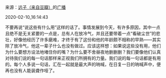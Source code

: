 来源：[远子（来自豆瓣）](https://www.douban.com/people/xiaoxiaodeyuanz/)的[广播](https://www.douban.com/people/xiaoxiaodeyuanz/status/2802223321/)


2020-02-10_16:14:43


不要再说“说这些有什么用”这样的话了。事情发展到今天，有许多原因，其中一点且绝不是无关紧要的一点是，总有人在放冷气，并且还要带着一点“看破尘世”的悲壮，好像他经历了许多磨难，才终于有了这份和他的年龄颇不相称的早熟——其实除了放冷气，他这一辈子什么也没有做过。应该这样想：如果说这些没有用，他们为什么要想方设法地堵住你的嘴？为什么要不舍昼夜地删删删？我们要像他们认真对待我们说的每一句话那样来正视我们所拥有的力量。我们说的每一句话都是有用的。每个人多说一句话，汇在一起就是最大声的呐喊，在日复一日的呐喊声中，便再也没有人能装聋作哑了。
